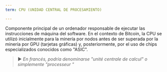 ```yaml
---
term: CPU (UNIDAD CENTRAL DE PROCESAMIENTO)

---
```

Componente principal de un ordenador responsable de ejecutar las instrucciones de máquina del software. En el contexto de Bitcoin, la CPU se utilizó inicialmente para la minería por nodos antes de ser superada por la minería por GPU (tarjetas gráficas) y, posteriormente, por el uso de chips especializados conocidos como "ASIC".

> ► *En francés, podría denominarse "unité centrale de calcul" o simplemente "processeur "*